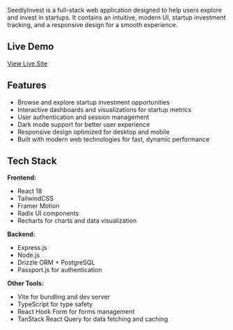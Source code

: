 SeedlyInvest is a full-stack web application designed to help users explore and invest in startups. It contains an intuitive, modern UI, startup investment tracking, and a responsive design for a smooth experience.

## Live Demo
[View Live Site](https://jads-seedly-project.vercel.app/)

## Features
- Browse and explore startup investment opportunities
- Interactive dashboards and visualizations for startup metrics
- User authentication and session management
- Dark mode support for better user experience
- Responsive design optimized for desktop and mobile
- Built with modern web technologies for fast, dynamic performance

## Tech Stack
**Frontend:**
- React 18
- TailwindCSS
- Framer Motion
- Radix UI components
- Recharts for charts and data visualization

**Backend:**
- Express.js
- Node.js
- Drizzle ORM + PostgreSQL
- Passport.js for authentication

**Other Tools:**
- Vite for bundling and dev server
- TypeScript for type safety
- React Hook Form for forms management
- TanStack React Query for data fetching and caching
